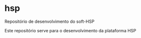 # hsp
Repositório de desenvolvimento do soft-HSP

Este repositório serve para o desenvolvimento da plataforma HSP
